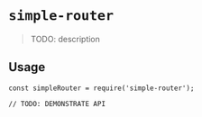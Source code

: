 # `simple-router`

> TODO: description

## Usage

```
const simpleRouter = require('simple-router');

// TODO: DEMONSTRATE API
```

